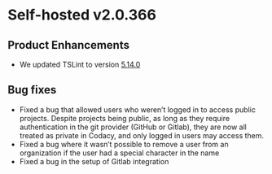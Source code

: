 # Self-hosted v2.0.366

## Product Enhancements

-   <span style="font-weight: 400;">We updated TSLint to version
    </span>[<span
    style="font-weight: 400;">5.14.0</span>](https://www.npmjs.com/package/tslint/v/5.14.0)

## Bug fixes

-   <span style="font-weight: 400;">Fixed a bug that allowed users who
    weren’t logged in to access public projects. Despite projects being
    public, as long as they require authentication in the git provider
    (GitHub or Gitlab), they are now all treated as private in Codacy,
    and only logged in users may access them. </span>
-   <span style="font-weight: 400;">Fixed a bug where it wasn’t possible
    to remove a user from an organization if the user had a special
    character in the name</span>
-   <span style="font-weight: 400;">Fixed a bug in the setup of Gitlab
    integration</span>
